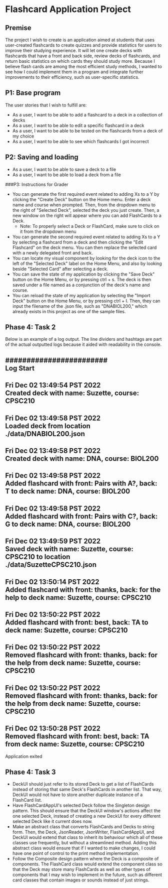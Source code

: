 # Flashcard Application Project

## Premise

The project I wish to create is an application aimed at students that uses user-created flashcards to create
quizzes and provide statistics for users to improve their studying experience. It will let one create decks
with flashcards that have a front and back side, review decks of flashcards, and return basic statistics on which
cards they should study more. Because I believe flash cards are among the most efficient study methods, I wanted
to see how I could implement them in a program and integrate further improvements to their efficiency, such as
user-specific statistics.

## P1: Base program
The user stories that I wish to fulfill are:
- As a user, I want to be able to add a flashcard to a deck in a collection of decks
- As a user, I want to be able to edit a specific flashcard in a deck
- As a user, I want to be able to be tested on the flashcards from a deck of my choice
- As a user, I want to be able to see which flashcards I got incorrect

## P2: Saving and loading

- As a user, I want to be able to save a deck to a file
- As a user, I want to be able to load a deck from a file
 
###P3: Instructions for Grader

- You can generate the first required event related to adding Xs to a Y by clicking the "Create Deck" button on the
  Home menu. Enter a deck name and course when prompted. Then, from the dropdown
  menu to the right of "Selected Deck", selected the deck you just create. Then, a new window on the right will appear
  where you can add FlashCards to a Deck.
  - Note: To properly select a Deck or FlashCard, make sure to click on it from the dropdown menu
- You can generate the second required event related to adding Xs to a Y by selecting a flashcard from a deck and then
  clicking the "Edit Flashcard" on the deck menu. You can then replace the selected card with a newly delegated front
  and back.
- You can locate my visual component by looking for the deck icon to the left of the "Selected Deck" label on the
  Home Menu, and also by looking beside "Selected Card" after selecting a deck.
- You can save the state of my application by clicking the "Save Deck" button on the Home Menu, or by pressing ctrl + s.
  The deck is then saved under a file named as a conjunction of the deck's name and course.
- You can reload the state of my application by selecting the "Import Deck" button on the Home Menu, or by pressing
  ctrl + I. Then, they can input the filename of the .json file, such as "DNABIOL200," which already exists in this
  project as one of the sample files. 

## Phase 4: Task 2
Below is an example of a log output. The line dividers and hashtags are part of the actual outputted logs because it
aided with readability in the console.

########################  
Log Start
---
Fri Dec 02 13:49:54 PST 2022  
Created deck with name: Suzette, course: CPSC210
---
Fri Dec 02 13:49:58 PST 2022  
Loaded deck from location ./data/DNABIOL200.json
---
Fri Dec 02 13:49:58 PST 2022  
Created deck with name: DNA, course: BIOL200
---
Fri Dec 02 13:49:58 PST 2022  
Added flashcard with front: Pairs with A?, back: T to deck name: DNA, course: BIOL200
---
Fri Dec 02 13:49:58 PST 2022  
Added flashcard with front: Pairs with C?, back: G to deck name: DNA, course: BIOL200
---
Fri Dec 02 13:49:59 PST 2022  
Saved deck with name: Suzette, course: CPSC210 to location ./data/SuzetteCPSC210.json
---
Fri Dec 02 13:50:14 PST 2022  
Added flashcard with front: thanks, back: for the help to deck name: Suzette, course: CPSC210
---
Fri Dec 02 13:50:22 PST 2022  
Added flashcard with front: best, back: TA to deck name: Suzette, course: CPSC210
---
Fri Dec 02 13:50:22 PST 2022  
Removed flashcard with front: thanks, back: for the help from deck name: Suzette, course: CPSC210
---
Fri Dec 02 13:50:22 PST 2022  
Removed flashcard with front: thanks, back: for the help from deck name: Suzette, course: CPSC210
---
Fri Dec 02 13:50:28 PST 2022  
Removed flashcard with front: best, back: TA from deck name: Suzette, course: CPSC210
---
Application exited

## Phase 4: Task 3

- DeckUI should just refer to its stored Deck to get a list of FlashCards instead of storing that same Deck's
  FlashCards in another list. That way, DeckUI would not have to store another duplicate
instance of a FlashCard list.
- Have FlashCardAppUI's selected Deck follow the Singleton design pattern. This should ensure that
the DeckUI window's actions affect the one selected Deck, instead of creating a new DeckUI
for every different selected Deck like it current does now.
- Make an abstract class that converts FlashCards and Decks to string form. Then, the Deck, JsonReader, JsonWriter,
FlashCardAppUI, and DeckUI would extend that class to inherit its behaviour which all of these classes
use frequently, but without a streamlined method. Adding this abstract class would ensure that if I wanted to make changes, I
could have one point of control to the print method implementation. 
- Follow the Composite design pattern where the Deck is a composite of components. The FlashCard
class would extend the component class so that the Deck may store many FlashCards as well as other types of
components that I may wish to implement in the future, such as different card classes that contain images or sounds
instead of just strings.